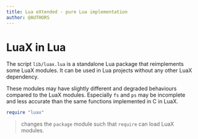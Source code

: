 ```yaml
---
title: Lua eXtended - pure Lua implementation
author: @AUTHORS
---
```


# LuaX in Lua

The script `lib/luax.lua` is a standalone Lua package that reimplements some
LuaX modules. It can be used in Lua projects without any other LuaX dependency.

These modules may have slightly different and degraded behaviours compared to
the LuaX modules. Especially `fs` and `ps` may be incomplete and less accurate
than the same functions implemented in C in LuaX.

```lua
require "luax"
```
> changes the `package` module such that `require` can load LuaX modules.
